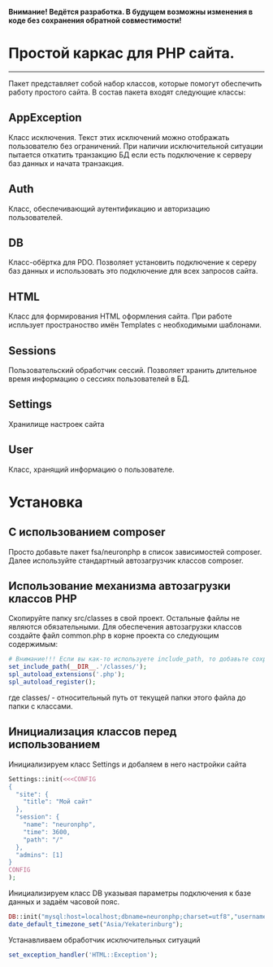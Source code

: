 **Внимание! Ведётся разработка. В будущем возможны изменения в коде без сохранения обратной совместимости!**
# Простой каркас для PHP сайта.
---
Пакет представляет собой набор классов, которые помогут обеспечить работу простого сайта.
В состав пакета входят следующие классы:
## AppException
Класс исключения. Текст этих исключений можно отображать пользователю без ограничений.
При наличии исключительной ситуации пытается откатить транзакцию БД если есть подключение к серверу баз данных и начата транзакция.
## Auth
Класс, обеспечивающий аутентификацию и авторизацию пользователей.
## DB
Класс-обёртка для PDO. Позволяет установить подключение к сереру баз данных и использовать это подключение для всех запросов сайта.
## HTML
Класс для формирования HTML оформления сайта. При работе испльзует пространоство имён Templates с необходимыми шаблонами.
## Sessions
Пользовательский обработчик сессий. Позволяет хранить длительное время информацию о сессиях пользователей в БД.
## Settings
Хранилище настроек сайта
## User
Класс, хранящий информацию о пользователе.

# Установка
## С использованием composer
Просто добавьте пакет fsa/neuronphp в список зависимостей composer.
Далее используйте стандартный автозагрузчик классов composer.
## Использование механизма автозагрузки классов PHP
Скопируйте папку src/classes в свой проект. Остальные файлы не являются обязательными.
Для обеспечения автозагрузки классов создайте файл common.php в корне проекта
со следующим содержимым:
```php
# Внимание!!! Если вы как-то используете include_path, то добавьте сохранение старых путей.
set_include_path(__DIR__.'/classes/');
spl_autoload_extensions('.php');
spl_autoload_register();
```
где classes/ - относительный путь от текущей папки этого файла до папки с классами.
## Инициализация классов перед использованием
Инициализируем класс Settings и добаляем в него настройки сайта
```php
Settings::init(<<<CONFIG
{
  "site": {
    "title": "Мой сайт"
  },
  "session": {
    "name": "neuronphp",
    "time": 3600,
    "path": "/"
  },
  "admins": [1]
}
CONFIG
);
```
Инициализируем класс DB указывая параметры подключения к базе данных и задаём часовой пояс.
```php
DB::init("mysql:host=localhost;dbname=neuronphp;charset=utf8","username","password",'SET TIME_ZONE="Asia/Yekaterinburg"');
date_default_timezone_set("Asia/Yekaterinburg");
```
Устанавливаем обработчик исключительных ситуаций
```php
set_exception_handler('HTML::Exception');
```
